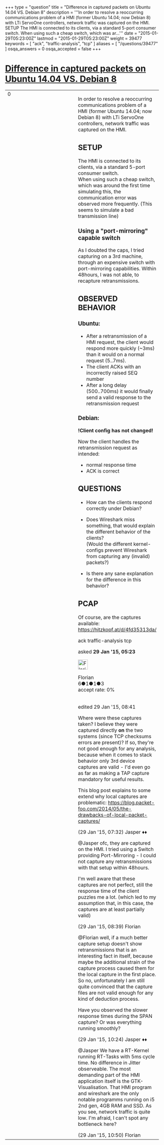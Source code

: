 +++
type = "question"
title = "Difference in captured packets on Ubuntu 14.04 VS. Debian 8"
description = '''In order to resolve a reoccurring communications problem of a HMI (former Ubuntu 14.04; now Debian 8) with LTi ServoOne controllers, network traffic was captured on the HMI. SETUP The HMI is connected to its clients, via a standard 5-port consumer switch. When using such a cheap switch, which was ar...'''
date = "2015-01-29T05:23:00Z"
lastmod = "2015-01-29T05:23:00Z"
weight = 39477
keywords = [ "ack", "traffic-analysis", "tcp" ]
aliases = [ "/questions/39477" ]
osqa_answers = 0
osqa_accepted = false
+++

<div class="headNormal">

# [Difference in captured packets on Ubuntu 14.04 VS. Debian 8](/questions/39477/difference-in-captured-packets-on-ubuntu-1404-vs-debian-8)

</div>

<div id="main-body">

<div id="askform">

<table id="question-table" style="width:100%;"><colgroup><col style="width: 50%" /><col style="width: 50%" /></colgroup><tbody><tr class="odd"><td style="width: 30px; vertical-align: top"><div class="vote-buttons"><div id="post-39477-score" class="post-score" title="current number of votes">0</div><div id="favorite-count" class="favorite-count"></div></div></td><td><div id="item-right"><div class="question-body"><p>In order to resolve a reoccurring communications problem of a HMI (former Ubuntu 14.04; now Debian 8) with LTi ServoOne controllers, network traffic was captured on the HMI.</p><h2 id="setup">SETUP</h2><p>The HMI is connected to its clients, via a standard 5-port consumer switch.<br />
When using such a cheap switch, which was around the first time simulating this, the communication error was observed more frequently. (This seems to simulate a bad transmission line)</p><h3 id="using-a-port-mirroring-capable-switch">Using a "port-mirroring" capable switch</h3><p>As I doubted the caps, I tried capturing on a 3rd machine, through an expensive switch with port-mirroring capabilities. Within 48hours, I was not able, to recapture retransmissions.</p><h2 id="observed-behavior">OBSERVED BEHAVIOR</h2><h3 id="ubuntu">Ubuntu:</h3><ul><li>After a retransmission of a HMI request, the client would respond more quickly (~3ms) than it would on a normal request (5..7ms).</li><li>The client ACKs with an incorrectly raised SEQ number</li><li>After a long delay (500..700ms) it would finally send a valid response to the retransmission request</li></ul><h3 id="debian">Debian:</h3><p><strong>!Client config has not changed!</strong></p><p>Now the client handles the retransmission request as intended:</p><ul><li>normal response time</li><li>ACK is correct</li></ul><h2 id="questions">QUESTIONS</h2><ul><li><p>How can the clients respond correctly under Debian?</p></li><li><p>Does Wireshark miss something, that would explain the different behavior of the clients?<br />
(Would the different kernel-configs prevent Wireshark from capturing any (invalid) packets?)</p></li><li>Is there any sane explanation for the difference in this behavior?</li></ul><h2 id="pcap">PCAP</h2><p>Of course, are the captures available:<br />
<a href="https://hitzkopf.at/d/4fd35313da/">https://hitzkopf.at/d/4fd35313da/</a></p></div><div id="question-tags" class="tags-container tags">ack traffic-analysis tcp</div><div id="question-controls" class="post-controls"></div><div class="post-update-info-container"><div class="post-update-info post-update-info-user"><p>asked <strong>29 Jan '15, 05:23</strong></p><img src="https://secure.gravatar.com/avatar/aa09eaab9caa471ba02195c75e2d63e2?s=32&amp;d=identicon&amp;r=g" class="gravatar" width="32" height="32" alt="Florian&#39;s gravatar image" /><p>Florian<br />
<span class="score" title="6 reputation points">6</span><span title="1 badges"><span class="badge1">●</span><span class="badgecount">1</span></span><span title="1 badges"><span class="silver">●</span><span class="badgecount">1</span></span><span title="3 badges"><span class="bronze">●</span><span class="badgecount">3</span></span><br />
<span class="accept_rate" title="Rate of the user&#39;s accepted answers">accept rate:</span> <span title="Florian has no accepted answers">0%</span> </br></br></p></div><div class="post-update-info post-update-info-edited"><p>edited 29 Jan '15, 08:41</p></div></div><div id="comments-container-39477" class="comments-container"><span id="39482"></span><div id="comment-39482" class="comment"><div id="post-39482-score" class="comment-score"></div><div class="comment-text"><p>Where were these captures taken? I believe they were captured directly <strong>on</strong> the two systems (since TCP checksums errors are present)? If so, they're not good enough for any analysis, because when it comes to stack behavior only 3rd device captures are valid - I'd even go as far as making a TAP capture mandatory for useful results.</p><p>This blog post explains to some extend why local captures are problematic: <a href="https://blog.packet-foo.com/2014/05/the-drawbacks-of-local-packet-captures/">https://blog.packet-foo.com/2014/05/the-drawbacks-of-local-packet-captures/</a></p></div><div id="comment-39482-info" class="comment-info"><span class="comment-age">(29 Jan '15, 07:32)</span> Jasper ♦♦</div></div><span id="39483"></span><div id="comment-39483" class="comment"><div id="post-39483-score" class="comment-score"></div><div class="comment-text"><p>@Jasper ofc, they are captured on the HMI. I tried using a Switch providing Port-Mirroring - I could not capture any retransmissions with that setup within 48hours.</p><p>I'm well aware that these captures are not perfect, still the response time of the client puzzles me a lot. (which led to my assumption that, in this case, the captures are at least partially valid)</p></div><div id="comment-39483-info" class="comment-info"><span class="comment-age">(29 Jan '15, 08:39)</span> Florian</div></div><span id="39485"></span><div id="comment-39485" class="comment"><div id="post-39485-score" class="comment-score"></div><div class="comment-text"><p>@Florian well, if a much better capture setup doesn't show retransmissions that is an interesting fact in itself, because maybe the additional strain of the capture process caused them for the local capture in the first place. So no, unfortunately I am still quite convinced that the capture files are not valid enough for any kind of deduction process.</p><p>Have you observed the slower response times during the SPAN capture? Or was everything running smoothly?</p></div><div id="comment-39485-info" class="comment-info"><span class="comment-age">(29 Jan '15, 10:24)</span> Jasper ♦♦</div></div><span id="39486"></span><div id="comment-39486" class="comment"><div id="post-39486-score" class="comment-score"></div><div class="comment-text"><p>@Jasper We have a RT-Kernel running RT-Tasks with 5ms cycle time. No difference in Jitter observeable. The most demanding part of the HMI application itself is the GTK-Visualisation. That HMI program and wireshark are the only notable programms running on i5 2nd gen, 4GB RAM and SSD. As you see, network traffic is quite low. I'm afraid, I can't spot any bottleneck here?</p></div><div id="comment-39486-info" class="comment-info"><span class="comment-age">(29 Jan '15, 10:50)</span> Florian</div></div></div><div id="comment-tools-39477" class="comment-tools"></div><div class="clear"></div><div id="comment-39477-form-container" class="comment-form-container"></div><div class="clear"></div></div></td></tr></tbody></table>

</div>

</div>

